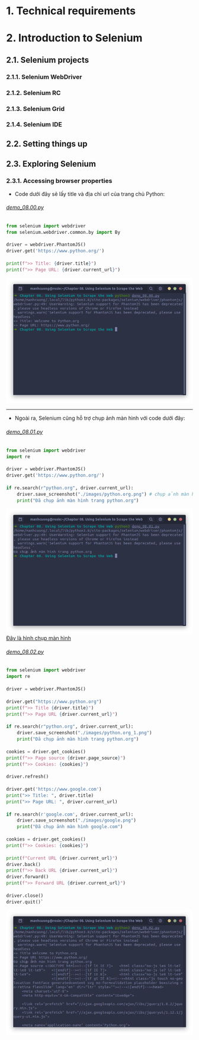 # 1. Technical requirements
# 2. Introduction to Selenium
## 2.1. Selenium projects
### 2.1.1. Selenium WebDriver
### 2.1.2. Selenium RC
### 2.1.3. Selenium Grid
### 2.1.4. Selenium IDE
## 2.2. Setting things up
## 2.3. Exploring Selenium
### 2.3.1. Accessing browser properties
* Code dưới đây sẽ lấy title và địa chỉ url của trang chủ Python:
###### [demo_08.00.py](demo_08.00.py)
```python
from selenium import webdriver
from selenium.webdriver.common.by import By

driver = webdriver.PhantomJS()
driver.get('https://www.python.org/')

print(f">> Title: {driver.title}")
print(f">> Page URL: {driver.current_url}")
```
![](images/08.00.png)

<hr>

* Ngoài ra, Selenium cũng hỗ trợ chụp ảnh màn hình với code dưới đây:
###### [demo_08.01.py](demo_08.01.py)
```python
from selenium import webdriver
import re

driver = webdriver.PhantomJS()
driver.get('https://www.python.org/')

if re.search(r"python.org", driver.current_url):
    driver.save_screenshot("./images/python.org.png") # chụp ảnh màn hình và lưu lại
    print("Đã chụp ảnh màn hình trang python.org")
```
![](images/08.01.png)
  [Đây là hình chụp màn hình](images/python.org.png)

###### [demo_08.02.py](demo_08.02.py)
```python
from selenium import webdriver
import re

driver = webdriver.PhantomJS()

driver.get("https://www.python.org")
print(f">> Title {driver.title}")
print(f">> Page URL {driver.current_url}")

if re.search(r"python.org", driver.current_url):
    driver.save_screenshot("./images/python.org_1.png")
    print("Đã chụp ảnh màn hình trang python.org")
    
cookies = driver.get_cookies()
print(f">> Page source {driver.page_source}")
print(f">> Cookies: {cookies}")

driver.refresh()

driver.get('https://www.google.com')
print(">> Title: ", driver.title)
print(">> Page URL: ", driver.current_url)

if re.search(r'google.com', driver.current_url):
    driver.save_screenshot("./images/google.png")
    print("Đã chụp ảnh màn hình google.com")
    
cookies = driver.get_cookies()
print(f">> Cookies: {cookies}")

print(f"Current URL {driver.current_url}")
driver.back()
print(f">> Back URL {driver.current_url}")
driver.forward()
print(f">> Forward URL {driver.current_url}")

driver.close()
driver.quit()`
```
![](images/08.02.png)